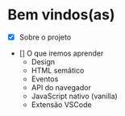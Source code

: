 # Bem vindos(as)

- [x] Sobre o projeto
- [] O que iremos aprender
    - Design
    - HTML semâtico
    - Eventos
    - API do navegador
    - JavaScript nativo (vanilla)
    - Extensão VSCode
